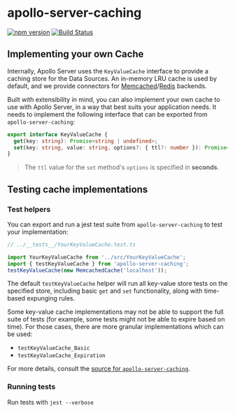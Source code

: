 # apollo-server-caching

[![npm version](https://badge.fury.io/js/apollo-server-caching.svg)](https://badge.fury.io/js/apollo-server-caching)
[![Build Status](https://circleci.com/gh/apollographql/apollo-server.svg?style=svg)](https://circleci.com/gh/apollographql/apollo-server)

## Implementing your own Cache

Internally, Apollo Server uses the `KeyValueCache` interface to provide a caching store for the Data Sources. An in-memory LRU cache is used by default, and we provide connectors for [Memcached](../apollo-server-cache-memcached)/[Redis](../apollo-server-cache-redis) backends.

Built with extensibility in mind, you can also implement your own cache to use with Apollo Server, in a way that best suits your application needs. It needs to implement the following interface that can be exported from `apollo-server-caching`:

```typescript
export interface KeyValueCache {
  get(key: string): Promise<string | undefined>;
  set(key: string, value: string, options?: { ttl?: number }): Promise<void>;
}
```

> The `ttl` value for the `set` method's `options` is specified in __seconds__.

## Testing cache implementations

### Test helpers

You can export and run a jest test suite from `apollo-server-caching` to test your implementation:

```typescript
// ../__tests__/YourKeyValueCache.test.ts

import YourKeyValueCache from '../src/YourKeyValueCache';
import { testKeyValueCache } from 'apollo-server-caching';
testKeyValueCache(new MemcachedCache('localhost'));
```

The default `testKeyValueCache` helper will run all key-value store tests on the specified store, including basic `get` and `set` functionality, along with time-based expunging rules.

Some key-value cache implementations may not be able to support the full suite of tests (for example, some tests might not be able to expire based on time).  For those cases, there are more granular implementations which can be used:

* `testKeyValueCache_Basic`
* `testKeyValueCache_Expiration`

For more details, consult the [source for `apollo-server-caching`](./src/__tests__/testsuite.ts).

### Running tests

Run tests with `jest --verbose`
